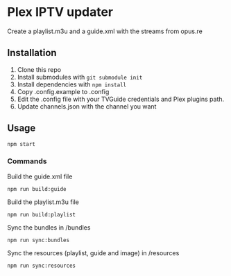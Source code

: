 # Plex IPTV updater
Create a playlist.m3u and a guide.xml with the streams from opus.re

## Installation
1. Clone this repo
2. Install submodules with `git submodule init`
3. Install dependencies with `npm install`
4. Copy .config.example to .config
5. Edit the .config file with your TVGuide credentials and Plex plugins path.
6. Update channels.json with the channel you want

## Usage
```
npm start
```

### Commands

Build the guide.xml file
```
npm run build:guide
```

Build the playlist.m3u file
```
npm run build:playlist
```

Sync the bundles in /bundles
```
npm run sync:bundles
```

Sync the resources (playlist, guide and image) in /resources
```
npm run sync:resources
```
